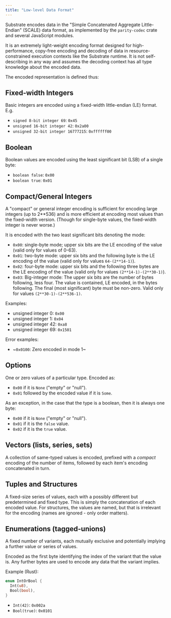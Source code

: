 ```yaml
---
title: "Low-level Data Format"
---
```

Substrate encodes data in the "Simple Concatenated Aggregate Little-Endian" (SCALE) data format, as implemented by the `parity-codec` crate and several JavaScript modules.

It is an extremely light-weight encoding format designed for high-performance, copy-free encoding and decoding of data in resource-constrained execution contexts like the Substrate runtime. It is not self-describing in any way and assumes the decoding context has all type knowledge about the encoded data.

The encoded representation is defined thus:

## Fixed-width Integers

Basic integers are encoded using a fixed-width little-endian (LE) format. E.g.
- `signed 8-bit integer 69`: `0x45`
- `unsigned 16-bit integer 42`: `0x2a00`
- `unsigned 32-bit integer 16777215`: `0xffffff00`

## Boolean

Boolean values are encoded using the least significant bit (LSB) of a single byte:
- `boolean false`: `0x00`
- `boolean true`: `0x01`

## Compact/General Integers

A "compact" or general integer encoding is sufficient for encoding large integers (up to 2**536) and is more efficient at encoding most values than the fixed-width version. (Though for single-byte values, the fixed-width integer is never worse.)

It is encoded with the two least significant bits denoting the mode:

- `0x00`: single-byte mode; upper six bits are the LE encoding of the value (valid only for values of 0-63).
- `0x01`: two-byte mode: upper six bits and the following byte is the LE encoding of the value (valid only for values `64-(2**14-1)`).
- `0x02`: four-byte mode: upper six bits and the following three bytes are the LE encoding of the value (valid only for values `(2**14-1)-(2**30-1)`).
- `0x03`: Big-integer mode: The upper six bits are the number of bytes following, less four. The value is contained, LE encoded, in the bytes following. The final (most significant) byte must be non-zero. Valid only for values `(2**30-1)-(2**536-1)`.

Examples:
- unsigned integer 0: `0x00`
- unsigned integer 1: `0x04`
- unsigned integer 42: `0xa8`
- unsigned integer 69: `0x1501`

Error examples:
- ~`0x0100`: Zero encoded in mode 1~

## Options

One or zero values of a particular type. Encoded as:

- `0x00` if it is `None` ("empty" or "null").
- `0x01` followed by the encoded value if it is `Some`.

As an exception, in the case that the type is a boolean, then it is always one byte:

- `0x00` if it is `None` ("empty" or "null").
- `0x01` if it is the `false` value.
- `0x02` if it is the `true` value.

## Vectors (lists, series, sets)

A collection of same-typed values is encoded, prefixed with a *compact* encoding of the number of items, followed by each item's encoding concatenated in turn.

## Tuples and Structures

A fixed-size series of values, each with a possibly different but predetermined and fixed type. This is simply the concatenation of each encoded value. For structures, the values are named, but that is irrelevant for the encoding (names are ignored - only order matters).

## Enumerations (tagged-unions)

A fixed number of variants, each mutually exclusive and potentially implying a further value or series of values.

Encoded as the first byte identifying the index of the variant that the value is. Any further bytes are used to encode any data that the variant implies.

Example (Rust):

```rust
enum IntOrBool {
  Int(u8),
  Bool(bool),
}
```

- `Int(42)`: `0x002a`
- `Bool(true)`: `0x0101`
